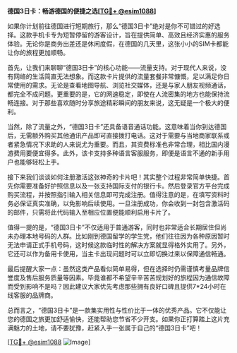 **德国3日卡：畅游德国的便捷之选[[TG💪+ @esim1088](https://t.me/s/esim1088)]**

如果你计划前往德国进行短期旅行，那么“德国3日卡”绝对是你不可错过的好选择。这款手机卡专为短暂停留的游客设计，旨在提供简单、高效且经济实惠的服务体验。无论你是商务出差还是休闲度假，在德国的几天里，这张小小的SIM卡都能让你的旅程更加顺畅。

首先，让我们来聊聊“德国3日卡”的核心功能——流量支持。对于现代人来说，没有网络的生活简直无法想象。而这款卡片提供的流量套餐非常慷慨，足以满足你日常使用的需求。无论是查看地图导航、浏览社交媒体，还是与家人朋友视频通话，都完全不成问题。更重要的是，它的网速稳定，即使在人流密集的地方也能保持流畅连接。对于那些喜欢随时分享旅途精彩瞬间的朋友来说，这无疑是一个极大的便利。

当然，除了流量之外，“德国3日卡”还具备语音通话功能。这意味着当你到达德国后，无需额外购买其他通讯产品即可直接拨打电话。这对于需要与当地商家联系或者紧急情况下求助的人来说尤为重要。而且，其资费标准也非常合理，相比国内漫游费用要便宜得多。此外，该卡支持多种语言客服服务，即便是语言不通的新手用户也能够轻松上手。

接下来我们谈谈如何注册激活这张神奇的卡片吧！其实整个过程非常简单快捷。首先你需要准备好护照信息以及一张支持国际支付的银行卡。然后登录官方平台完成购买流程，并按照指引输入相关信息即可完成注册。值得注意的是，在填写资料时务必保证真实准确，以免影响后续使用。一旦注册成功，你会收到一封包含激活码的邮件，只需将此代码输入至相应位置便能顺利启用卡片了。

值得一提的是，“德国3日卡”不仅适用于普通游客，同时也非常适合长期居住但尚未办理本地号码的人群。比如刚到德国留学的学生党，他们往往因为各种原因暂时无法申请正式手机号码，这时候这款临时性的解决方案就显得格外实用了。另外，它还可以作为备用卡使用，当主卡出现问题时可以立即切换过来以保障通信畅通。

最后提醒大家一点：虽然这类产品看似简单易得，但在选择时仍需谨慎考量品牌信誉度及售后服务质量等因素。毕竟谁都不希望辛辛苦苦规划好的旅程因为通信故障而受到影响不是吗？因此建议大家优先考虑那些拥有良好口碑且提供7*24小时在线客服的品牌商。

总而言之，“德国3日卡”是一款集实用性与性价比于一体的优秀产品。它不仅能让您的德国之旅更加舒适愉快，还能帮助您节省不少开支。如果你正打算踏上这片充满魅力的土地，请不要犹豫，赶紧入手一张属于自己的“德国3日卡”吧！

[[TG💪+ @esim1088](https://t.me/s/esim1088) ![Image](https://i.postimg.cc/4NQfJmqS/Snipaste-2025-05-13-00-14-12.png)]